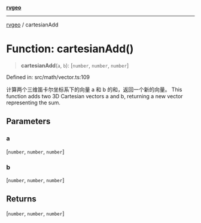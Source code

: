 [**rvgeo**](../README.md)

***

[rvgeo](../globals.md) / cartesianAdd

# Function: cartesianAdd()

> **cartesianAdd**(`a`, `b`): \[`number`, `number`, `number`\]

Defined in: src/math/vector.ts:109

计算两个三维笛卡尔坐标系下的向量 a 和 b 的和，返回一个新的向量。
This function adds two 3D Cartesian vectors a and b, returning a new vector representing the sum.

## Parameters

### a

\[`number`, `number`, `number`\]

### b

\[`number`, `number`, `number`\]

## Returns

\[`number`, `number`, `number`\]
